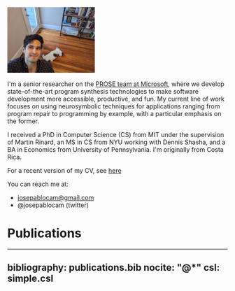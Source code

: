 <img src="static/profile.jpeg" alt="profile" width="200"/>

I'm a senior researcher on the [PROSE team at Microsoft](https://www.microsoft.com/en-us/research/group/prose/),
where we develop state-of-the-art program synthesis technologies to make software development
more accessible, productive, and fun. My current line of work focuses on
using neurosymbolic techniques for applications ranging from
program repair to programming by example, with a particular emphasis on the former.

I received a PhD in 
Computer Science (CS) from MIT under the supervision of Martin Rinard, an MS
in CS from NYU working with Dennis Shasha, and a BA in Economics from
University of Pennsylvania. I'm originally from Costa Rica.

For a recent version of my CV, see [here](static/cambronero-cv.pdf)

You can reach me at:

- josepablocam@gmail.com
- \@josepablocam (twitter)


# Publications

---
bibliography: publications.bib
nocite: "@*"
csl: simple.csl
---
